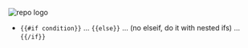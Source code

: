 ![repo logo](http://www.ohai.ca/images/yesterday-i-learned.jpg)

* `{{#if condition}}` ... `{{else}}` ... (no elseif, do it with nested ifs) ... `{{/if}}`
